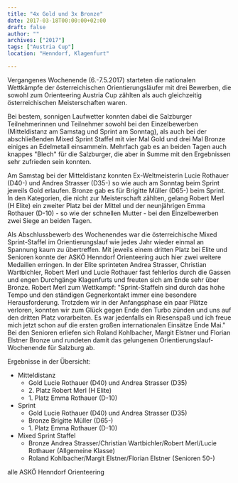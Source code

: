 ```yaml
---
title: "4x Gold und 3x Bronze"
date: 2017-03-18T00:00:00+02:00
draft: false
author: ""
archives: ["2017"]
tags: ["Austria Cup"]
location: "Henndorf, Klagenfurt"

---
```


Vergangenes Wochenende (6.-7.5.2017) starteten die nationalen Wettkämpfe der österreichischen Orientierungsläufer mit drei Bewerben, die sowohl zum Orienteering Austria Cup zählten als auch gleichzeitig österreichischen Meisterschaften waren.

<!--more-->

Bei bestem, sonnigen  Laufwetter konnten dabei die Salzburger Teilnehmerinnen und Teilnehmer sowohl  bei den Einzelbewerben (Mitteldistanz am Samstag und Sprint am Sonntag), als auch bei der abschließenden Mixed Sprint Staffel mit vier Mal Gold und drei Mal Bronze einiges an Edelmetall einsammeln. Mehrfach gab es an  beiden Tagen auch knappes "Blech" für die Salzburger, die aber in Summe mit den  Ergebnissen sehr zufrieden sein konnten.

Am Samstag bei der Mitteldistanz konnten Ex-Weltmeisterin Lucie Rothauer (D40-) und Andrea Strasser (D35-) so wie auch am Sonntag beim Sprint jeweils Gold  erlaufen. Bronze gab es für Brigitte Müller (D65-) beim Sprint. In den Kategorien, die nicht zur Meisterschaft zählten, gelang Robert Merl (H  Elite) ein zweiter Platz bei der Mittel und der neunjährigen Emma Rothauer (D-10) - so wie der schnellen Mutter - bei den Einzelbewerben zwei Siege an beiden Tagen.

Als Abschlussbewerb des Wochenendes war die österreichische Mixed  Sprint-Staffel im Orientierungslauf wie jedes Jahr wieder einmal an Spannung  kaum zu übertreffen. Mit jeweils einem dritten Platz bei Elite und  Senioren konnte der ASKÖ Henndorf Orienteering auch hier zwei weitere  Medaillen erringen. In der Elite sprinteten Andrea Strasser, Christian  Wartbichler, Robert Merl und Lucie Rothauer fast fehlerlos durch die  Gassen und engen Durchgänge Klagenfurts und freuten sich am Ende sehr über  Bronze. Robert Merl zum Wettkampf: "Sprint-Staffeln sind durch das hohe  Tempo und den ständigen Gegnerkontakt immer eine besondere Herausforderung. Trotzdem  wir in der Anfangsphase ein paar Plätze verloren, konnten wir zum Glück  gegen Ende den Turbo zünden und uns auf den dritten Platz vorarbeiten. Es  war jedenfalls ein Riesenspaß und ich freue mich jetzt schon auf die ersten  großen internationalen Einsätze Ende Mai." Bei den Senioren erliefen sich  Roland Kohlbacher, Margit Elstner und Florian Elstner Bronze und rundeten damit das gelungenen Orientierungslauf-Wochenende für Salzburg ab.

Ergebnisse in der Übersicht:

* Mitteldistanz
  * Gold Lucie Rothauer (D40) und Andrea Strasser (D35)
  * 2\. Platz Robert Merl (H Elite)
  * 1\. Platz Emma Rothauer (D-10)
* Sprint
  * Gold Lucie Rothauer (D40) und Andrea Strasser (D35)
  * Bronze  Brigitte Müller (D65-)
  * 1\. Platz Emma Rothauer (D-10)
* Mixed Sprint Staffel
  * Bronze Andrea Strasser/Christian Wartbichler/Robert Merl/Lucie Rothauer (Allgemeine Klasse)
  * Roland Kohlbacher/Margit  Elstner/Florian Elstner (Senioren 50-)

alle ASKÖ Henndorf Orienteering
